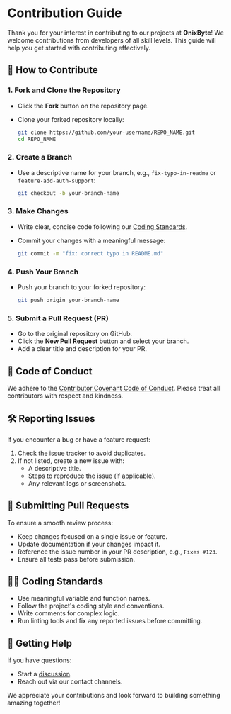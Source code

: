 # Contribution Guide

Thank you for your interest in contributing to our projects at **OnixByte**! We welcome contributions from developers of all skill levels. This guide will help you get started with contributing effectively.

## 🌟 How to Contribute

### 1. Fork and Clone the Repository

- Click the **Fork** button on the repository page.

- Clone your forked repository locally:
  ```bash
  git clone https://github.com/your-username/REPO_NAME.git
  cd REPO_NAME
  ```

### 2. Create a Branch

- Use a descriptive name for your branch, e.g., `fix-typo-in-readme` or `feature-add-auth-support`:
  ```bash
  git checkout -b your-branch-name
  ```

### 3. Make Changes

- Write clear, concise code following our [Coding Standards](https://github.com/OnixByte/codeing-standrads).

- Commit your changes with a meaningful message:
  ```bash
  git commit -m "fix: correct typo in README.md"
  ```

### 4. Push Your Branch

- Push your branch to your forked repository:
  ```bash
  git push origin your-branch-name
  ```

### 5. Submit a Pull Request (PR)

- Go to the original repository on GitHub.
- Click the **New Pull Request** button and select your branch.
- Add a clear title and description for your PR.

## 🌱 Code of Conduct

We adhere to the [Contributor Covenant Code of Conduct](https://www.contributor-covenant.org/). Please treat all contributors with respect and kindness.

## 🛠 Reporting Issues

If you encounter a bug or have a feature request:

1. Check the issue tracker to avoid duplicates.
2. If not listed, create a new issue with:
   - A descriptive title.
   - Steps to reproduce the issue (if applicable).
   - Any relevant logs or screenshots.

## 🔄 Submitting Pull Requests

To ensure a smooth review process:

- Keep changes focused on a single issue or feature.
- Update documentation if your changes impact it.
- Reference the issue number in your PR description, e.g., `Fixes #123`.
- Ensure all tests pass before submission.

## 🧑‍💻 Coding Standards

- Use meaningful variable and function names.
- Follow the project's coding style and conventions.
- Write comments for complex logic.
- Run linting tools and fix any reported issues before committing.

## 🤝 Getting Help

If you have questions:

- Start a [discussion](https://github.com/OnixByte/REPO_NAME/discussions).
- Reach out via our contact channels.

We appreciate your contributions and look forward to building something amazing together!